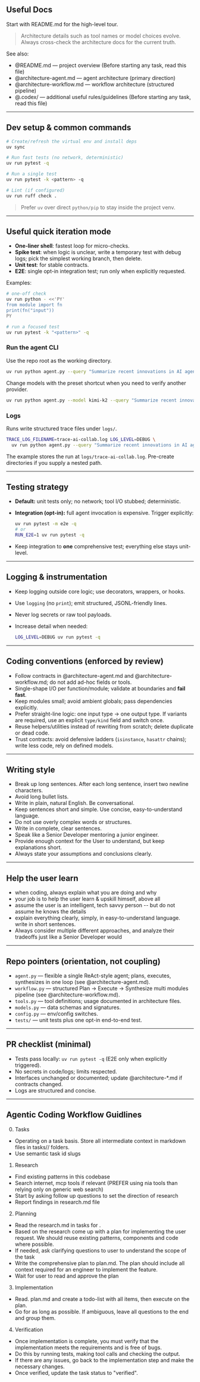 ## Useful Docs

Start with README.md for the high-level tour.

> Architecture details such as tool names or model choices evolve. Always cross-check the architecture docs for the current truth.

See also:
- @README.md — project overview (Before starting any task, read this file)
- @architecture-agent.md — agent architecture (primary direction)
- @architecture-workflow.md — workflow architecture (structured pipeline)
- @.codex/ — additional useful rules/guidelines (Before starting any task, read this file)

---

## Dev setup & common commands

```bash
# Create/refresh the virtual env and install deps
uv sync

# Run fast tests (no network, deterministic)
uv run pytest -q

# Run a single test
uv run pytest -k <pattern> -q

# Lint (if configured)
uv run ruff check .
```

> Prefer `uv` over direct `python/pip` to stay inside the project venv.

---

## Useful quick iteration mode

* **One-liner shell**: fastest loop for micro-checks.
* **Spike test**: when logic is unclear, write a temporary test with debug logs; pick the simplest working branch, then delete.
* **Unit test**: for stable contracts.
* **E2E**: single opt-in integration test; run only when explicitly requested.

Examples:

  ```bash
  # one-off check
  uv run python - <<'PY'
  from module import fn
  print(fn("input"))
  PY

# run a focused test
uv run pytest -k "<pattern>" -q
```

### Run the agent CLI

Use the repo root as the working directory.

```bash
uv run python agent.py --query "Summarize recent innovations in AI agent collaboration frameworks."
```

Change models with the preset shortcut when you need to verify another provider.

```bash
uv run python agent.py --model kimi-k2 --query "Summarize recent innovations in AI agent collaboration frameworks."
```

### Logs

Runs write structured trace files under `logs/`.

```bash
TRACE_LOG_FILENAME=trace-ai-collab.log LOG_LEVEL=DEBUG \
  uv run python agent.py --query "Summarize recent innovations in AI agent collaboration frameworks."
```

The example stores the run at `logs/trace-ai-collab.log`. Pre-create directories if you supply a nested path.

---

## Testing strategy

* **Default:** unit tests only; no network; tool I/O stubbed; deterministic.
* **Integration (opt-in):** full agent invocation is expensive. Trigger explicitly:

  ```bash
  uv run pytest -m e2e -q
  # or
  RUN_E2E=1 uv run pytest -q
  ```
* Keep integration to **one** comprehensive test; everything else stays unit-level.

---

## Logging & instrumentation

* Keep logging outside core logic; use decorators, wrappers, or hooks.
* Use `logging` (no `print`); emit structured, JSONL-friendly lines.
* Never log secrets or raw tool payloads.
* Increase detail when needed:

  ```bash
  LOG_LEVEL=DEBUG uv run pytest -q
  ```

---

## Coding conventions (enforced by review)

* Follow contracts in @architecture-agent.md and @architecture-workflow\.md; do not add ad-hoc fields or tools.
* Single-shape I/O per function/module; validate at boundaries and **fail fast**.
* Keep modules small; avoid ambient globals; pass dependencies explicitly.
* Prefer straight-line logic: one input type → one output type. If variants are required, use an explicit `type/kind` field and switch once.
* Reuse helpers/utilities instead of rewriting from scratch; delete duplicate or dead code.
* Trust contracts: avoid defensive ladders (`isinstance`, `hasattr` chains); write less code, rely on defined models.

---

## Writing style

- Break up long sentences. After each long sentence, insert two newline characters.
- Avoid long bullet lists.
- Write in plain, natural English. Be conversational.
- Keep sentences short and simple. Use concise, easy-to-understand language.
- Do not use overly complex words or structures.
- Write in complete, clear sentences.
- Speak like a Senior Developer mentoring a junior engineer.
- Provide enough context for the User to understand, but keep explanations short.
- Always state your assumptions and conclusions clearly.
  
---

## Help the user learn

- when coding, always explain what you are doing and why
- your job is to help the user learn & upskill himself, above all
- assume the user is an intelligent, tech savvy person -- but do not assume he knows the details
- explain everything clearly, simply, in easy-to-understand language. write in short sentences.
- Always consider multiple different approaches, and analyze their tradeoffs just like a Senior Developer would

---

## Repo pointers (orientation, not coupling)

* `agent.py` — flexible a single ReAct-style agent; plans, executes, synthesizes in one loop (see @architecture-agent.md).
* `workflow.py` — structured Plan → Execute → Synthesize multi modules pipeline (see @architecture-workflow\.md).
* `tools.py` — tool definitions; usage documented in architecture files.
* `models.py` — data schemas and signatures.
* `config.py` — env/config switches.
* `tests/` — unit tests plus one opt-in end-to-end test.

---

## PR checklist (minimal)

* Tests pass locally: `uv run pytest -q` (E2E only when explicitly triggered).
* No secrets in code/logs; limits respected.
* Interfaces unchanged or documented; update @architecture-\*.md if contracts changed.
* Logs are structured and concise.

---

## Agentic Coding Workflow Guidlines

0. Tasks

- Operating on a task basis. Store all intermediate context in markdown files in tasks/<task-id>/ folders.
- Use semantic task id slugs

1. Research

- Find existing patterns in this codebase
- Search internet, mcp tools if relevant (PREFER using nia tools than relying only on generic web search)
- Start by asking follow up questions to set the direction of research
- Report findings in research.md file

2. Planning

- Read the research.md in tasks for <task-id>.
- Based on the research come up with a plan for implementing the user request. We should reuse existing patterns, components and code where possible.
- If needed, ask clarifying questions to user to understand the scope of the task
- Write the comprehensive plan to plan.md. The plan should include all context required for an engineer to implement the feature.
- Wait for user to read and approve the plan

3. Implementation

- Read. plan.md and create a todo-list with all items, then execute on the plan.
- Go for as long as possible. If ambiguous, leave all questions to the end and group them.

4. Verification

- Once implementation is complete, you must verify that the implementation meets the requirements and is free of bugs.
- Do this by running tests, making tool calls and checking the output.
- If there are any issues, go back to the implementation step and make the necessary changes.
- Once verified, update the task status to "verified".
